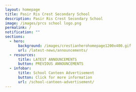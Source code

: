 ```yaml
---
layout: homepage
title: Pasir Ris Crest Secondary School
description: Pasir Ris Crest Secondary School
image: /images/prcs school logo.png
permalink: /
notification: ""
sections:
  - hero:
      background: /images/crestianherohomepage1200x400.gif
      url: /latest-news/announcements/
  - resources:
      title: LATEST ANNOUNCEMENTS
      button: PREVIOUS ANNOUNCEMENTS
  - infobar:
      title: School Canteen Advertisement
      button: Click for more information
      url: /school-canteen-advertisement/
---
```

